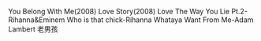 You Belong With Me(2008)
Love Story(2008)
Love The Way You Lie Pt.2-Rihanna&Eminem
Who is that chick-Rihanna
Whataya Want From Me-Adam Lambert
老男孩